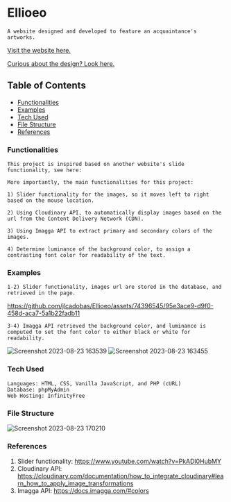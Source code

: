 # Ellioeo

    A website designed and developed to feature an acquaintance's artworks.

[Visit the website here.](https://ellioeo.infinityfreeapp.com/)

[Curious about the design? Look here.](https://www.figma.com/file/r51ahDrsM37WUjzuxe1MrJ/Ella?type=design&node-id=0%3A1&mode=design&t=xeOO9t3JKYbjxxGa-1)

## Table of Contents
- [Functionalities](#functionalities)
- [Examples](#examples)
- [Tech Used](#tech-used)
- [File Structure](#file-structure)
- [References](#references)
    
### Functionalities   

    This project is inspired based on another website's slide functionality, see here:  

    More importantly, the main functionalities for this project:

    1) Slider functionality for the images, so it moves left to right based on the mouse location. 

    2) Using Cloudinary API, to automatically display images based on the url from the Content Delivery Network (CDN).

    3) Using Imagga API to extract primary and secondary colors of the images. 

    4) Determine luminance of the background color, to assign a contrasting font color for readability of the text.

### Examples

    1-2) Slider functionality, images url are stored in the database, and retrieved in the page. 

https://github.com/jlcadobas/Ellioeo/assets/74396545/95e3ace9-d9f0-458d-aca7-5a1b22fadb11

    3-4) Imagga API retrieved the background color, and luminance is computed to set the font color to either black or white for readability.

![Screenshot 2023-08-23 163539](https://github.com/jlcadobas/Ellioeo/assets/74396545/68e6f449-f468-47d4-aa49-79affa1bdce5)
![Screenshot 2023-08-23 163455](https://github.com/jlcadobas/Ellioeo/assets/74396545/b970ddff-2674-4adb-9ee6-6718eaade6da)

### Tech Used

    Languages: HTML, CSS, Vanilla JavaScript, and PHP (cURL) 
    Database: phpMyAdmin
    Web Hosting: InfinityFree

### File Structure

![Screenshot 2023-08-23 170210](https://github.com/jlcadobas/Ellioeo/assets/74396545/0e402ca8-0c3b-4fa2-8ddb-2a092d9c963d)

### References

1) Slider functionality: https://www.youtube.com/watch?v=PkADl0HubMY
2) Cloudinary API: https://cloudinary.com/documentation/how_to_integrate_cloudinary#learn_how_to_apply_image_transformations
3) Imagga API: https://docs.imagga.com/#colors
